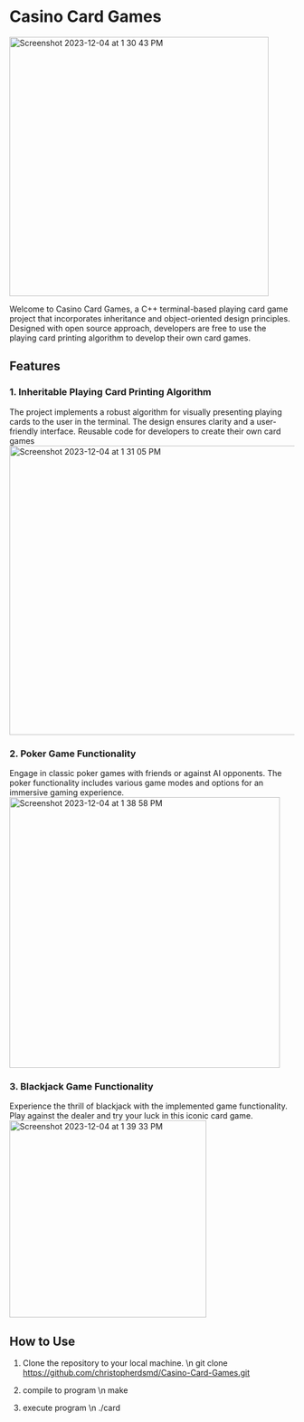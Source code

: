 # Casino Card Games
<img width="458" alt="Screenshot 2023-12-04 at 1 30 43 PM" src="https://github.com/christopherdsmd/Casino-Card-Games/assets/104523163/d815e65b-6199-4811-8131-9767e8b284ee">

Welcome to Casino Card Games, a C++ terminal-based playing card game project that incorporates inheritance and object-oriented design principles. Designed with open source approach, developers are free to use the playing card printing algorithm to develop their own card games.

## Features

### 1. Inheritable Playing Card Printing Algorithm

The project implements a robust algorithm for visually presenting playing cards to the user in the terminal. The design ensures clarity and a user-friendly interface. Reusable code for developers to create their own card games
<img width="511" alt="Screenshot 2023-12-04 at 1 31 05 PM" src="https://github.com/christopherdsmd/Casino-Card-Games/assets/104523163/e36e4a66-759a-4873-af83-28b08cf31417">

### 2. Poker Game Functionality

Engage in classic poker games with friends or against AI opponents. The poker functionality includes various game modes and options for an immersive gaming experience.
<img width="478" alt="Screenshot 2023-12-04 at 1 38 58 PM" src="https://github.com/christopherdsmd/Casino-Card-Games/assets/104523163/50714c28-3d2e-448f-8387-aaf8ad79d31b">

### 3. Blackjack Game Functionality

Experience the thrill of blackjack with the implemented game functionality. Play against the dealer and try your luck in this iconic card game.
<img width="348" alt="Screenshot 2023-12-04 at 1 39 33 PM" src="https://github.com/christopherdsmd/Casino-Card-Games/assets/104523163/6b68c10b-4be9-4173-915b-b381c9fc7006">

## How to Use

1. Clone the repository to your local machine. \n
   git clone https://github.com/christopherdsmd/Casino-Card-Games.git

2. compile to program \n
     make

3. execute program \n
     ./card

   
